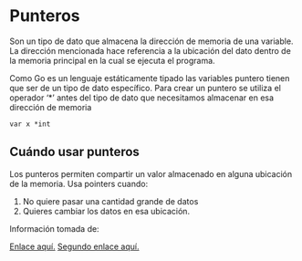 <h1>Punteros</h1>

<p>Son un tipo de dato que almacena la dirección de memoria de una variable. La dirección mencionada hace referencia a la ubicación del dato dentro de la memoria principal en la cual se ejecuta el programa.</p>

<p>Como Go es un lenguaje estáticamente tipado las variables puntero tienen que ser de un tipo de dato específico.
Para crear un puntero se utiliza el operador ‘*’ antes del tipo de dato que necesitamos almacenar en esa dirección de memoria</p>

<code>var x *int</code>

<h2>Cuándo usar punteros</h2>

<p>Los punteros permiten compartir un valor almacenado en alguna ubicación de la memoria. Usa pointers cuando: </p>
<ol>
<li>No quiere pasar una cantidad grande de datos</li>
<li>Quieres cambiar los datos en esa ubicación.</li>
</ol>



<p> Información tomada de: </p>
<a href="https://awebytes.files.wordpress.com/2020/10/librov1.pdf">Enlace aquí.</a>
<a href="http://memoriascimted.com/wp-content/uploads/2021/08/Programacion-estructurada-en-Go-lang.pdf">Segundo enlace aquí.</a>